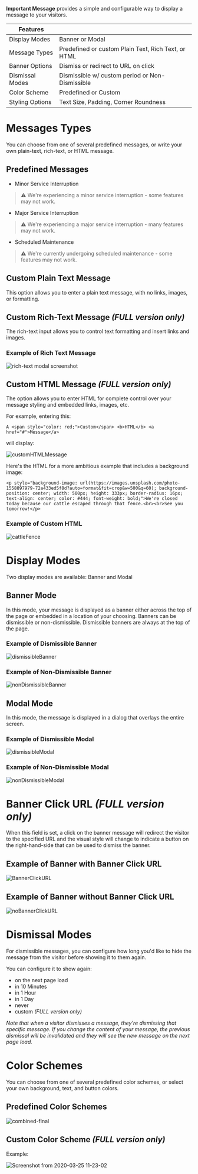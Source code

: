 **Important Message** provides a simple and configurable way to display a message to your visitors.

| **Features** | |
| --- | --- |
| Display Modes | Banner or Modal |
| Message Types | Predefined or custom Plain Text, Rich Text, or HTML |
| Banner Options | Dismiss or redirect to URL on click |
| Dismissal Modes | Dismissible w/ custom period or Non-Dismissible |
| Color Scheme | Predefined or Custom |
| Styling Options | Text Size, Padding, Corner Roundness |

# Messages Types
You can choose from one of several predefined messages, or write your own plain-text, rich-text, or HTML message.

## Predefined Messages

- Minor Service Interruption
> ⚠ We're experiencing a minor service interruption - some features may not work.

- Major Service Interruption
> ⚠ We're experiencing a major service interruption - many features may not work.

- Scheduled Maintenance
> ⚠ We're currently undergoing scheduled maintenance - some features may not work.

## Custom Plain Text Message
This option allows you to enter a plain text message, with no links, images, or formatting.

## Custom Rich-Text Message *(FULL version only)*
The rich-text input allows you to control text formatting and insert links and images.

### Example of Rich Text Message

![rich-text modal screenshot](https://user-images.githubusercontent.com/585182/77550943-0ebb8780-6e88-11ea-82bc-ef8598b1aacb.png)

## Custom HTML Message *(FULL version only)*
The option allows you to enter HTML for complete control over your message styling and embedded links, images, etc.

For example, entering this:

```
A <span style="color: red;">Custom</span> <b>HTML</b> <a href="#">Message</a>
```

will display:

![customHTMLMessage](https://user-images.githubusercontent.com/585182/79355563-d568bb80-7f0b-11ea-9cf9-69915eb5f4f7.png)


Here's the HTML for a more ambitious example that includes a background image:

```
<p style="background-image: url(https://images.unsplash.com/photo-1558897979-72a433ed5f8d?auto=format&fit=crop&w=500&q=60); background-position: center; width: 500px; height: 333px; border-radius: 16px; text-align: center; color: #444; font-weight: bold;">We're closed today because our cattle escaped through that fence.<br><br>See you tomorrow!</p>
```

### Example of Custom HTML

![cattleFence](https://user-images.githubusercontent.com/585182/79357702-60e34c00-7f0e-11ea-9ef3-d6f4d724baff.png)


# Display Modes

Two display modes are available: Banner and Modal

## Banner Mode

In this mode, your message is displayed as a banner either across the top of the page or embedded in a location of your choosing. Banners can be dismissible or non-dismissible. Dismissible banners are always at the top of the page.

### Example of Dismissible Banner

![dismissibleBanner](https://user-images.githubusercontent.com/585182/79354046-e0225100-7f09-11ea-9f80-e949f17f97a5.png)

### Example of Non-Dismissible Banner

![nonDismissibleBanner](https://user-images.githubusercontent.com/585182/79354629-a4d45200-7f0a-11ea-8737-8fa445f672ac.png)


## Modal Mode
In this mode, the message is displayed in a dialog that overlays the entire screen.

### Example of Dismissible Modal

![dismissibleModal](https://user-images.githubusercontent.com/585182/79355250-67bc8f80-7f0b-11ea-8054-058e26520b57.png)

### Example of Non-Dismissible Modal

![nonDismissibleModal](https://user-images.githubusercontent.com/585182/79355266-6c814380-7f0b-11ea-8323-258847f797a5.png)


# Banner Click URL *(FULL version only)*
When this field is set, a click on the banner message will redirect the visitor to the specified URL and the visual style will change to indicate a button on the right-hand-side that can be used to dismiss the banner.

## Example of Banner with Banner Click URL

![BannerClickURL](https://user-images.githubusercontent.com/585182/79352853-5aea6c80-7f08-11ea-891f-e1cd538e52f0.png)

## Example of Banner without Banner Click URL

![noBannerClickURL](https://user-images.githubusercontent.com/585182/79353311-e3690d00-7f08-11ea-878f-c805863644b6.png)

# Dismissal Modes
For dismissible messages, you can configure how long you'd like to hide the message from the visitor before showing it to them again.

You can configure it to show again:

- on the next page load
- in 10 Minutes
- in 1 Hour
- in 1 Day
- never
- custom *(FULL version only)*

_Note that when a visitor dismisses a message, they're dismissing that specific message. If you change the content of your message, the previous dismissal will be invalidated and they will see the new message on the next page load._


# Color Schemes
You can choose from one of several predefined color schemes, or select your own background, text, and button colors.

## Predefined Color Schemes

![combined-final](https://user-images.githubusercontent.com/585182/77785956-5894a100-7033-11ea-8203-27a736cb9d45.png)

## Custom Color Scheme  *(FULL version only)*

Example:

![Screenshot from 2020-03-25 11-23-02](https://user-images.githubusercontent.com/585182/77553326-0c0e6180-6e8b-11ea-99b9-f0c79cfec43f.png)
